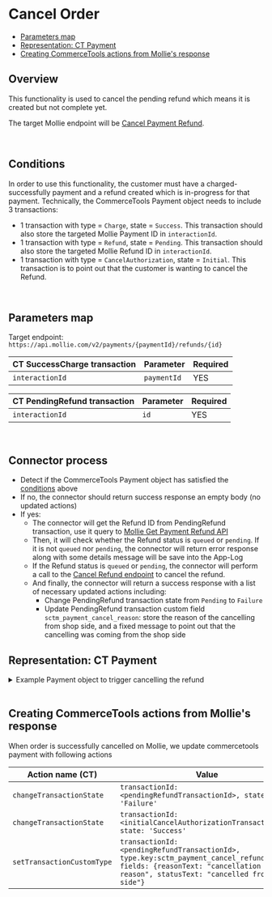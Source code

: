 # Cancel Order

  * [Parameters map](#parameters-map)
  * [Representation: CT Payment](#representation-ct-payment)
  * [Creating CommerceTools actions from Mollie's response](#creating-commercetools-actions-from-mollies-response)

## Overview
This functionality is used to cancel the pending refund which means it is created but not complete yet.

The target Mollie endpoint will be [Cancel Payment Refund](https://docs.mollie.com/reference/cancel-refund).

<br />

## Conditions

In order to use this functionality, the customer must have a charged-successfully payment and a refund created which is in-progress for that payment.
Technically, the CommerceTools Payment object needs to include 3 transactions:
- 1 transaction with type = `Charge`, state = `Success`. This transaction should also store the targeted Mollie Payment ID in `interactionId`.
- 1 transaction with type = `Refund`, state = `Pending`. This transaction should also store the targeted Mollie Refund ID in `interactionId`.
- 1 transaction with type = `CancelAuthorization`, state = `Initial`. This transaction is to point out that the customer is wanting to cancel the Refund.

<br />

## Parameters map

Target endpoint: `https://api.mollie.com/v2/payments/{paymentId}/refunds/{id}`

| CT SuccessCharge transaction                | Parameter                                   | Required |
|---------------------------------------------|---------------------------------------------|----------|
| `interactionId`                             | `paymentId`                                 | YES      |

| CT PendingRefund transaction                | Parameter                                   | Required |
|---------------------------------------------|---------------------------------------------|----------|
| `interactionId`                             | `id`                                        | YES      |

<br />

## Connector process

- Detect if the CommerceTools Payment object has satisfied the [conditions](#conditions) above
- If no, the connector should return success response an empty body (no updated actions)
- If yes:
  - The connector will get the Refund ID from PendingRefund transaction, use it query to [Mollie Get Payment Refund API](#https://docs.mollie.com/reference/get-refund)
  - Then, it will check whether the Refund status is `queued` or `pending`. If it is not `queued` nor `pending`, the connector will return error response along with some details message will be save into the App-Log
  - If the Refund status is `queued` or `pending`, the connector will perform a call to the [Cancel Refund endpoint](https://docs.mollie.com/reference/cancel-refund) to cancel the refund.
  - And finally, the connector will return a success response with a list of necessary updated actions including: 
    - Change PendingRefund transaction state from `Pending` to `Failure`
    - Update PendingRefund transaction custom field `sctm_payment_cancel_reason`: store the reason of the cancelling from shop side, and a fixed message to point out that the cancelling was coming from the shop side

## Representation: CT Payment  

<details>
  <summary>Example Payment object to trigger cancelling the refund</summary>

```json
{
    "id": "c0887a2d-bfbf-4f77-8f3d-fc33fb4c0920",
    "version": 7,
    "lastMessageSequenceNumber": 4,
    "createdAt": "2021-12-16T08:21:02.813Z",
    "lastModifiedAt": "2021-12-16T08:22:28.979Z",
    "lastModifiedBy": {
        "clientId": "A-7gCPuzUQnNSdDwlOCC",
        "isPlatformClient": false
    },
    "createdBy": {
        "clientId": "A-7gCPuzUQnNSdDwlOCC",
        "isPlatformClient": false
    },
    "key": "ord_5h2f3w",
    "amountPlanned": {
        "type": "centPrecision",
        "currencyCode": "EUR",
        "centAmount": 1604,
        "fractionDigits": 2
    },
    "paymentMethodInfo": {
        "paymentInterface": "Mollie",
        "method": "ideal"
    },
    "custom": {
        "type": {
            "typeId": "type",
            "id": "c11764fa-4e07-4cc0-ba40-e7dfc8d67b4e"
        },
        "fields": {
            "createPayment": "{\"redirectUrl\":\"https://www.redirect.com/\",\"webhookUrl\":\"https://webhook.com\",\"locale\":\"nl_NL\"}"
        }
    },
    "paymentStatus": {},
    "transactions": [
        {
            "id": "869ea4f0-b9f6-4006-bf04-d8306b5c9564",
            "type": "Charge",
            "interactionId": "tr_7UhSN1zuXS",
            "amount": {
                "type": "centPrecision",
                "currencyCode": "EUR",
                "centAmount": 1604,
                "fractionDigits": 2
            },
            "state": "Success"
        },
        {
            "id": "869ea4f0-b9f6-4006-bf04-d8306b5c1234",
            "type": "Refund",
            "interactionId": "re_4qqhO89gsT",
            "amount": {
                "type": "centPrecision",
                "currencyCode": "EUR",
                "centAmount": 1604,
                "fractionDigits": 2
            },
            "state": "Pending",
            "custom": {
                "type": {
                    "key": "sctm_payment_cancel_refund"
                },
                "fields": {
                    "reasonText": "Cancel refund reason"
                }
            }
        },
        {
            "id": "ad199f53-09be-43a5-ae73-aa97248239ad",
            "type": "CancelAuthorization",
            "amount": {
                "centAmount": 1604,
                "currencyCode": "EUR"
            },
            "state": "Initial"
        }
    ],
}
```
</details>
<br />

## Creating CommerceTools actions from Mollie's response

When order is successfully cancelled on Mollie, we update commercetools payment with following actions

| Action name (CT)                 | Value                                                                      |
| -------------------------------- | -------------------------------------------------------------------------- |
| `changeTransactionState`         | `transactionId: <pendingRefundTransactionId>, state: 'Failure'`            |
| `changeTransactionState`         | `transactionId: <initialCancelAuthorizationTransactionId>, state: 'Success'`            |
| `setTransactionCustomType`     | `transactionId: <pendingRefundTransactionId>, type.key:sctm_payment_cancel_refund, fields: {reasonText: "cancellation reason", statusText: "cancelled from shop side"}`                                   |
